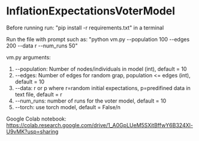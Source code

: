 # InflationExpectationsVoterModel

Before running run:
"pip install -r requirements.txt" in a terminal

Run the file with prompt such as: "python vm.py --population 100 --edges 200 --data r --num_runs 50"

vm.py arguments:

1. --population: Number of nodes/individuals in model (int), default = 10
2. --edges: Number of edges for random grap, population <= edges (int), default = 10
3. --data: r or p where r=random initial expectations, p=predifined data in text file, default = r
4. --num_runs: number of runs for the voter model, default = 10
5. --torch: use torch model, default = False/n


Google Colab notebook: https://colab.research.google.com/drive/1_A0GpLUeM5SXitBffwY6B324Xl-U9vMK?usp=sharing
